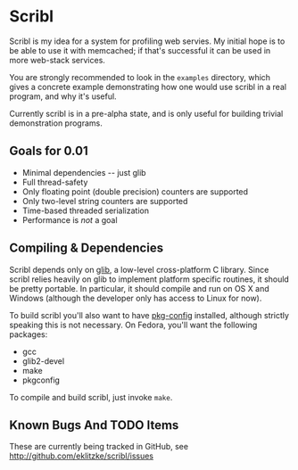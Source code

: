 Scribl
========

Scribl is my idea for a system for profiling web servies. My initial hope is to
be able to use it with memcached; if that's successful it can be used in more
web-stack services.

You are strongly recommended to look in the `examples` directory, which gives a
concrete example demonstrating how one would use scribl in a real program, and
why it's useful.

Currently scribl is in a pre-alpha state, and is only useful for building
trivial demonstration programs.

Goals for 0.01
--------------

* Minimal dependencies -- just glib
* Full thread-safety
* Only floating point (double precision) counters are supported
* Only two-level string counters are supported
* Time-based threaded serialization
* Performance is *not* a goal

Compiling & Dependencies
------------------------

Scribl depends only on [glib](http://www.gtk.org/), a low-level cross-platform C
library. Since scribl relies heavily on glib to implement platform specific
routines, it should be pretty portable. In particular, it should compile and run
on OS X and Windows (although the developer only has access to Linux for now).

To build scribl you'll also want to have
[pkg-config](http://pkg-config.freedesktop.org/) installed, although strictly
speaking this is not necessary. On Fedora, you'll want the following packages:

* gcc
* glib2-devel
* make
* pkgconfig

To compile and build scribl, just invoke `make`.

Known Bugs And TODO Items
-------------------------

These are currently being tracked in GitHub, see
<http://github.com/eklitzke/scribl/issues>
